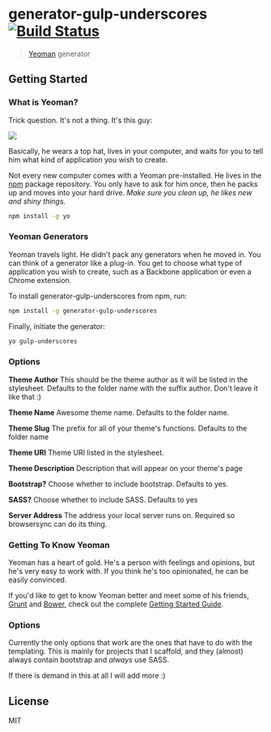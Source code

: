 # generator-gulp-underscores [![Build Status](https://travis-ci.org/webmakersteve/generator-gulp-underscores.svg?branch=master)](https://travis-ci.org/webmakersteve/generator-gulp-underscores)

> [Yeoman](http://yeoman.io) generator


## Getting Started

### What is Yeoman?

Trick question. It's not a thing. It's this guy:

![](http://i.imgur.com/JHaAlBJ.png)

Basically, he wears a top hat, lives in your computer, and waits for you to tell him what kind of application you wish to create.

Not every new computer comes with a Yeoman pre-installed. He lives in the [npm](https://npmjs.org) package repository. You only have to ask for him once, then he packs up and moves into your hard drive. *Make sure you clean up, he likes new and shiny things.*

```bash
npm install -g yo
```

### Yeoman Generators

Yeoman travels light. He didn't pack any generators when he moved in. You can think of a generator like a plug-in. You get to choose what type of application you wish to create, such as a Backbone application or even a Chrome extension.

To install generator-gulp-underscores from npm, run:

```bash
npm install -g generator-gulp-underscores
```

Finally, initiate the generator:

```bash
yo gulp-underscores
```

### Options

**Theme Author**
This should be the theme author as it will be listed in the stylesheet. Defaults to the folder name with the suffix author. Don't leave it like that :)

**Theme Name**
Awesome theme name. Defaults to the folder name.

**Theme Slug**
The prefix for all of your theme's functions. Defaults to the folder name

**Theme URI**
Theme URI listed in the stylesheet.

**Theme Description**
Description that will appear on your theme's page

**Bootstrap?**
Choose whether to include bootstrap. Defaults to yes.

**SASS?**
Choose whether to include SASS. Defaults to yes

**Server Address**
The address your local server runs on. Required so browsersync can do its thing.

### Getting To Know Yeoman

Yeoman has a heart of gold. He's a person with feelings and opinions, but he's very easy to work with. If you think he's too opinionated, he can be easily convinced.

If you'd like to get to know Yeoman better and meet some of his friends, [Grunt](http://gruntjs.com) and [Bower](http://bower.io), check out the complete [Getting Started Guide](https://github.com/yeoman/yeoman/wiki/Getting-Started).

### Options

Currently the only options that work are the ones that have to do with the templating. This is mainly for projects that I scaffold, and they (almost) always contain bootstrap and *always* use SASS.

If there is demand in this at all I will add more :)

## License

MIT
